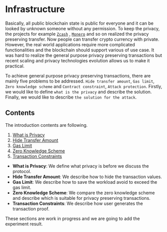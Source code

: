# Infrastructure

Basically, all public blockchain state is public for everyone and it can be looked by unknown someone without any permission. To keep the privacy, the projects for example [`Zcash`](https://z.cash/) , [`Monero`](https://www.getmonero.org/) and so on realized the privacy preserving transfer. Now people can transfer crypto currency with private. However, the real world applications require more complicated functionalities and the blockchain should support various of use case. It was hard to realize the general purpose privacy preserving transactions but recent scaling and privacy technologies evolution allows us to make it practical.

To achieve general purpose privacy preserving transactions, there are mainly five problems to be addressed. `Hide transfer amount`, `Gas limit`, `Zero knowledge scheme` and `Contract constraint`, `Attack protection`. Firstly, we would like to define `what is the privacy` and describe the solution. Finally, we would like to describe `the solution for the attack`.

## Contents

The introduction contents are following.

1. [What is Privacy](what_is_privacy.md)
2. [Hide Transfer Amount](hide_transfer_amount.md)
3. [Gas Limit](gas_limit.md)
4. [Zero Knowledge Scheme](zero_knowledge_scheme.md)
5. [Transaction Constraints](transaction_constraints.md)

- **What is Privacy**: We define what privacy is before we discuss the protocol.
- **Hide Transfer Amount**: We describe how to hide the transaction values.
- **Gas Limit**: We describe how to save the workload avoid to exceed the gas limit.
- **Zero Knowledge Scheme**: We compare the zero knowledge scheme and describe which is suitable for privacy preserving transactions.
- **Transaction Constraints**: We describe how user generates the transaction proof.

These sections are work in progress and we are going to add the experiment result.
